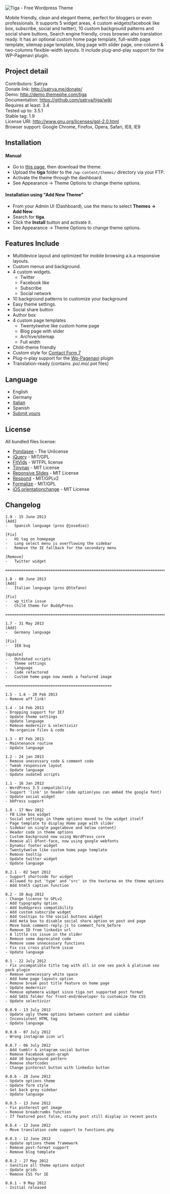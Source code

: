 ![Tiga - Free Wordpress Theme](http://satrya.me/wp-content/uploads/2013/04/tiga-free-wordpress-theme-530x450.png)  

Mobile friendly, clean and elegant theme, perfect for bloggers or even professionals. It supports 5 widget areas, 4 custom widgets(facebook like box, subscribe, social and twitter), 10 custom background patterns and social share buttons, Search engine friendly, cross browser also translation ready. It has an optional custom home page template, full-width page template, sitemap page template, blog page with slider page, one-column & two-columns flexible-width layouts. It include plug-and-play support for the WP-Pagenavi plugin.  

## Project detail
Contributors: Satrya  
Donate link: http://satrya.me/donate/  
Demo: http://demo.themephe.com/tiga  
Documentation: https://github.com/satrya/tiga/wiki  
Requires at least: 3.4  
Tested up to: 3.5.1  
Stable tag: 1.9  
License URI: http://www.gnu.org/licenses/gpl-2.0.html  
Browser support: Google Chrome, Firefox, Opera, Safari, IE8, IE9  

## Installation

#### Manual
* Go to [this page](http://wordpress.org/themes/tiga), then download the theme.
* Upload the **tiga** folder to the `/wp-content/themes/` directory via your FTP.
* Activate the theme through the dashboard.
* See Appearance -> Theme Options to change theme options.

#### Installation using "Add New Theme"
* From your Admin UI (Dashboard), use the menu to select **Themes -> Add New**.
* Search for **tiga**.
* Click the **Install** button and activate it.
* See Appearance -> Theme Options to change theme options.

## Features Include

* Multidevice layout and optimized for mobile browsing a.k.a responsive layouts.
* Custom menus and background.
* 4 custom widgets.
	* Twitter
	* Facebook like
	* Subscribe
	* Social network
* 10 background patterns to customize your background
* Easy theme settings.
* Social share button
* Author box
* 4 custom page templates
	* Twentytwelve like custom home page
	* Blog page with slider
	* Archive/sitemap
	* Full width
* Child-theme friendly
* Custom style for [Contact Form 7](http://wordpress.org/plugins/contact-form-7/)
* Plug-n-play support for the [Wp-Pagenavi](http://wordpress.org/plugins/wp-pagenavi/) plugin
* Translation-ready (contains .po/.mo/.pot files)

## Language

* English
* Germany
* [Italian](http://blog.stefanomonti.net/)
* Spanish
* [Submit yours](https://github.com/satrya/tiga/issues)

## License

All bundled files license:
* [Pondasee](https://github.com/tokokoo/pondasee) - The Unlicense
* [jQuery](http://jquery.org/) - MIT/GPL
* [FitVids](http://fitvidsjs.com/) - WTFPL license
* [Tinynav](http://tinynav.viljamis.com) - MIT License
* [Reponsive Slides](http://responsiveslides.com) - MIT License
* [Respond](http://j.mp/respondjs) - MIT/GPLv2
* [Formalize](http://formalize.me/) - MIT/GPL
* [iOS orientationchange](https://github.com/scottjehl/iOS-Orientationchange-Fix) - MIT License

## Changelog
```
1.9 - 15 June 2013
[Add]
-	Spanish language (pros @josediez)

[Fix] 
- 	H1 tag on homepage
-	Long select menu is overflowing the sidebar
-	Remove the IE fallback for the secondary menu

[Remove]
-	Twitter widget

===========================================================================================

1.8 - 08 June 2013
[Add]
-	Italian language (pros @Stefano)

[Fix] 
- 	wp_title issue
-	Child theme for BuddyPress

===========================================================================================

1.7 - 31 May 2013
[Add] 
- 	Germany language

[Fix] 
- 	IE8 bug

[Update] 
- 	Outdated scripts
- 	Theme settings
- 	Language
- 	Code refactored
- 	Custom home page now needs a featured image

===============================================

1.5 - 1.6 - 20 Feb 2013
- Remove aff link!

1.4 - 14 Feb 2013
- Dropping support for IE7
- Update theme settings
- Update language
- Remove modernizr & selectivizr
- Re-organize files & code

1.3 - 07 Feb 2013
- Maintenance routine
- Update language

1.2 - 24 jan 2013
- Remove unecessary code & comment code
- Tweak responsive layout
- Update language
- Update oudated scripts

1.1 - 16 Jan 2013
- WordPress 3.5 compatibility
- Support 'link' in header code option(you can embed the google font)
- Update social widget
- bbPress support

1.0 - 17 Nov 2012
- FB Like box widget
- Social settings in theme options moved to the widget itself
- Page template to display Home page with slider
- Sidebar on single page(above and below content)
- Header code in theme options
- Custom background now using WordPress core
- Remove all @font-face, now using google webfonts
- Dynamic footer widget
- Twentytwelve like custom home page template
- Remove tooltip
- Update twitter widget
- Update language

0.2.1 - 02 Sept 2012
- Support shortcode for widget
- Allowed to put 'type' and 'src' in the textarea on the theme options
- Add html5 caption function

0.2 - 10 Aug 2012
- Change license to GPLv2
- Add typography option
- Add buddypress compatibility
- Add custom subscribe widget
- Add tooltips to the social buttons widget
- Add meta box to disable social share option on post and page
- Move hook comment-reply.js to comment_form_before
- Remove ID from linkedin url
- A little css issue in the slider
- Remove some deprecated code
- Remove some unnecessary functions
- Fix css cross platform issue
- Update language

0.1 - 22 July 2012
- Fix incompatible title tag with all in one seo pack & platinum seo pack plugin
- Remove unnecessary white space
- Add home page layouts option
- Remove break post title feature on home page
- Update modernizr
- Remove ephemera widget since tiga not supported post format
- Add SASS folder for front-end/developer to customize the CSS
- Update selectivizr

0.0.9 - 13 July 2012
- Update ugly theme options between content and sidebar
- Inconsistent HTML tag
- Update language

0.0.8 - 07 July 2012
- Wrong instagram icon url

0.0.7 - 06 July 2012
- Add tumblr & intagram social button
- Remove Facebook open-graph
- Add 10 background pattern
- Remove shortcodes
- Change pinterest button with linkedin button

0.0.6 - 28 June 2012
- Update options theme
- Update form style
- Get back grey sidebar
- Update language

0.0.5 - 13 June 2012
- Fix pinterest get image
- Remove breadcrumbs function
- If featured post false, sticky post still display in recent posts

0.0.4 - 12 June 2012
- Move translation code support to functions.php

0.0.3 - 12 June 2012
- Update options theme framework
- Remove post-format support
- Remove blog template

0.0.2 - 27 May 2012
- Sanitize all theme options output
- Update grids
- Remove CSS for IE

0.0.1 - 9 May 2012
- Initial released
```